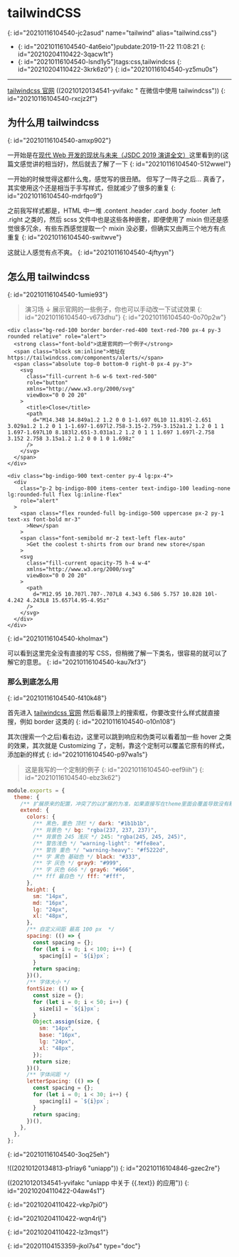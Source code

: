 # tailwindCSS
{: id="20210116104540-jc2asud" name="tailwind" alias="tailwind.css"}

- {: id="20210116104540-4at6eio"}pubdate:2019-11-22 11:08:21
  {: id="20210204110422-3qacw1t"}
- {: id="20210116104540-lsnd1y5"}tags:css,tailwindcss
  {: id="20210204110422-3krk6z0"}
{: id="20210116104540-yz5mu0s"}

---

[tailwindcss 官网](https://tailwindcss.com/) ((20210120134541-yvifakc " 在微信中使用 tailwindcss"))
{: id="20210116104540-rxcjz2f"}

## 为什么用 tailwindcss
{: id="20210116104540-amxp902"}

一开始是在[现代 Web 开发的现状与未来（JSDC 2019 演讲全文）](https://zhuanlan.zhihu.com/p/88616149)这里看到的(这篇文感觉讲的相当好)，然后就去了解了一下
{: id="20210116104540-512wwel"}

一开始的时候觉得这都什么鬼，感觉写的很丑陋。 但写了一阵子之后... 真香了，其实使用这个还是相当于手写样式，但就减少了很多的重复
{: id="20210116104540-mdrfqo9"}

之前我写样式都是，HTML 中一堆 .content .header .card .body .footer .left .right 之类的，然后 scss 文件中也是这些各种嵌套，即便使用了 mixin 但还是感觉很多冗余，有些东西感觉提取一个 mixin 没必要，但确实又由两三个地方有点重复
{: id="20210116104540-switwve"}

这就让人感觉有点不爽。
{: id="20210116104540-4jftyyn"}

## 怎么用 tailwindcss
{: id="20210116104540-1umie93"}

> 演习场 ↓ 展示官网的一些例子，你也可以手动改一下试试效果
> {: id="20210116104540-v673dhu"}
{: id="20210116104540-0o70p2w"}

```html{run}
<div class="bg-red-100 border border-red-400 text-red-700 px-4 py-3 rounded relative" role="alert">
  <strong class="font-bold">这是官网的一个例子</strong>
  <span class="block sm:inline">地址在 https://tailwindcss.com/components/alerts/</span>
  <span class="absolute top-0 bottom-0 right-0 px-4 py-3">
    <svg
      class="fill-current h-6 w-6 text-red-500"
      role="button"
      xmlns="http://www.w3.org/2000/svg"
      viewBox="0 0 20 20"
    >
      <title>Close</title>
      <path
        d="M14.348 14.849a1.2 1.2 0 0 1-1.697 0L10 11.819l-2.651 3.029a1.2 1.2 0 1 1-1.697-1.697l2.758-3.15-2.759-3.152a1.2 1.2 0 1 1 1.697-1.697L10 8.183l2.651-3.031a1.2 1.2 0 1 1 1.697 1.697l-2.758 3.152 2.758 3.15a1.2 1.2 0 0 1 0 1.698z"
      />
    </svg>
  </span>
</div>

<div class="bg-indigo-900 text-center py-4 lg:px-4">
  <div
    class="p-2 bg-indigo-800 items-center text-indigo-100 leading-none lg:rounded-full flex lg:inline-flex"
    role="alert"
  >
    <span class="flex rounded-full bg-indigo-500 uppercase px-2 py-1 text-xs font-bold mr-3"
      >New</span
    >
    <span class="font-semibold mr-2 text-left flex-auto"
      >Get the coolest t-shirts from our brand new store</span
    >
    <svg
      class="fill-current opacity-75 h-4 w-4"
      xmlns="http://www.w3.org/2000/svg"
      viewBox="0 0 20 20"
    >
      <path
        d="M12.95 10.707l.707-.707L8 4.343 6.586 5.757 10.828 10l-4.242 4.243L8 15.657l4.95-4.95z"
      />
    </svg>
  </div>
</div>
```
{: id="20210116104540-kholmax"}

可以看到这里完全没有直接的写 CSS，但稍微了解一下类名，很容易的就可以了解它的意思。
{: id="20210116104540-kau7kf3"}

### 那么到底怎么用
{: id="20210116104540-f410k48"}

首先进入 [tailwindcss 官网](https://tailwindcss.com/components) 然后看最顶上的搜索框，你要改变什么样式就直接搜，例如 border 这类的
{: id="20210116104540-o10n108"}

其次(搜索一个之后)看右边，这里可以跳到响应和伪类可以看着加一些 hover 之类的效果，其次就是 Customizing 了，定制，靠这个定制可以覆盖它原有的样式，添加新的样式
{: id="20210116104540-p97wa1s"}

> 这是我写的一个定制的例子
> {: id="20210116104540-eef9iih"}
{: id="20210116104540-ebz3k62"}

```javascript
module.exports = {
  theme: {
    /** 扩展原来的配置，冲突了的以扩展的为准，如果直接写在theme里面会覆盖导致没有默认配置 */
    extend: {
      colors: {
        /** 黑色，重色 顶栏 */ dark: "#1b1b1b",
        /** 背景色 */ bg: "rgba(237, 237, 237)",
        /** 背景色 245 浅灰 */ 245: "rgba(245, 245, 245)",
        /** 警告浅色 */ "warning-light": "#ffe8ea",
        /** 警告 重色 */ "warning-heavy": "#f5222d",
        /** 字 黑色 基础色 */ black: "#333",
        /** 字 灰色 */ gray9: "#999",
        /** 字 灰色 666 */ gray6: "#666",
        /** fff 最白色 */ fff: "#fff",
      },
      height: {
        sm: "14px",
        md: "16px",
        lg: "24px",
        xl: "48px",
      },
      /** 自定义间距 最高 100 px  */
      spacing: (() => {
        const spacing = {};
        for (let i = 0; i < 100; i++) {
          spacing[i] = `${i}px`;
        }
        return spacing;
      })(),
      /** 字体大小 */
      fontSize: (() => {
        const size = {};
        for (let i = 0; i < 50; i++) {
          size[i] = `${i}px`;
        }
        Object.assign(size, {
          sm: "14px",
          base: "16px",
          lg: "24px",
          xl: "48px",
        });
        return size;
      })(),
      /** 字体间距 */
      letterSpacing: (() => {
        const spacing = {};
        for (let i = 0; i < 30; i++) {
          spacing[i] = `${i}px`;
        }
        return spacing;
      })(),
    },
  },
};
```
{: id="20210116104540-3oq25eh"}

!((20210120134813-p1riay6 "uniapp"))
{: id="20210116104846-gzec2re"}

((20210120134541-yvifakc "uniapp 中关于 {{.text}} 的应用"))
{: id="20210204110422-04aw4s1"}

{: id="20210204110422-vkp7pi0"}

{: id="20210204110422-wqn4rlj"}

{: id="20210204110422-lz3mqs1"}


{: id="20201104153359-jkol7s4" type="doc"}
